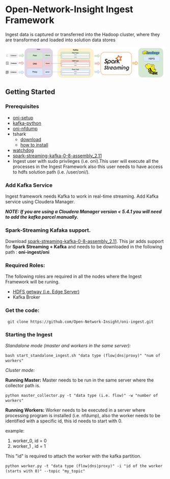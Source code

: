 Open-Network-Insight Ingest Framework
======
Ingest data is captured or transferred into the Hadoop cluster, where they are transformed and loaded into solution data stores

![](docs/ONI_Ingest_Framework_1_1.png)

## Getting Started

### Prerequisites
* [oni-setup](https://github.com/Open-Network-Insight/oni-setup)
* [kafka-python](https://github.com/dpkp/kafka-python)
* [oni-nfdump](https://github.com/Open-Network-Insight/oni-nfdump)
* tshark
  * [download](https://www.wireshark.org/download.html)
  * [how to install](https://github.com/Open-Network-Insight/open-network-insight/wiki/Install%20Ingest%20Prerequisites)
* [watchdog](http://pythonhosted.org/watchdog/)
* [spark-streaming-kafka-0-8-assembly_2.11](http://search.maven.org/#search|ga|1|a%3A%22spark-streaming-kafka-0-8-assembly_2.11%22%20AND%20v%3A%222.0.0%22)	 
* Ingest user with sudo privileges (i.e. oni).This user will execute all the processes in the Ingest Framework also this user needs to have access to hdfs solution path (i.e. /user/oni/).

### Add Kafka Service
Ingest framework needs Kafka to work in real-time streaming. Add Kafka service using Cloudera Manager.

**_NOTE: If you are using a Cloudera Manager version < 5.4.1 you will need to add the kafka parcel manually._**

### Spark-Streaming Kafaka support.
Download [spark-streaming-kafka-0-8-assembly_2.11](http://search.maven.org/#search|ga|1|a%3A%22spark-streaming-kafka-0-8-assembly_2.11%22%20AND%20v%3A%222.0.0%22). This jar adds support for **Spark Streaming + Kafka** and needs to be downloaded in the following path : **oni-ingest/oni**

### Required Roles:

The following roles are required in all the nodes where the Ingest Framework will be runing.
* [HDFS getway (i.e. Edge Server)](https://hadoop.apache.org/docs/r2.4.1/hadoop-project-dist/hadoop-hdfs/HdfsNfsGateway.html)
* Kafka Broker

### Get the code:

     git clone https://github.com/Open-Network-Insight/oni-ingest.git

### Starting the Ingest

_Standalone mode (master and workers in the same server):_

    bash start_standalone_ingest.sh "data type (flow|dns|proxy)" "num of workers"

_Cluster mode:_

**Running Master:** Master needs to be run in the same server where the collector path is.

    python master_collector.py -t "data type (i.e. flow)" -w "number of workers"
    
**Running Workers:** Worker needs to be executed in a server where processing program is installed (i.e. nfdump), also the worker needs to be identified with a specific id, this id needs to start with 0.

example:

1. worker_0,  id = 0 
2. worker_1 , id = 1

This "id" is required to attach the worker with the kafka partition.

    python worker.py -t "data type (flow|dns|proxy)" -i "id of the worker (starts with 0)" --topic "my_topic"
    
    
